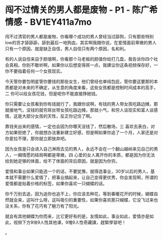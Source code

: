 # 闯不过情关的男人都是废物 - P1 - 陈广希情感 - BV1EY411a7mo

闯不过清官的男人都是废物，你看哪个成功的男人曾经当过舔狗，只有那些特别low的货才舔舔舔，舔到最后一地狗血，其实啊我跟你说，在爱情面前卑微的男人只有一个原因，就是缺乏自信，男人自信只有两个原因，名和利。

有的人说自信来自于颜值啊，你看那个马老板的颜值你给打几盘，我告诉你四个社会真相，你别不敢听啊，如果你以后想变得屌一点，我建议你这条视频保存好，一 你不要指着任何一个女孩现实。

今天管你要包明星管你要钱的那些女生，他们曾经也单纯包庇，管你要这要那的本质都是对未来的不确定，从生意的角度来看，这些女孩都是控制时间成本的高手，二 你可以给女孩花钱，但是呢你不能直接挣她钱。

你只需要让女孩看到你有钱就行了，我跟你说啊，有钱的男人带女孩吃路边摊，那就接地气，没钱的就穷屌丝带女孩吃路边摊，那就小气，和穷人谈现实和富人谈感情，这是大部分女孩的天性，反正你记住了啊。

靠钱夹出来的感情，一定也会因为你哪天没钱了，然后散场，三 喜欢去表白，对方如果拒绝了，你就想办法重新建立好感，但是啊如果你追了一个月，人家还是对你爱拉不理，那你就立即放弃吧。

因为女孩是只会进入自己淋雨去见的男人，永远不会在一个翻山越岭来见自己的男人，一厢情愿的结局啊都是卑微，四 心爱的女人离开你的本质，都是因为你无法给到她足够的体面，给不了体面的背后原因，就是因为你穷。

爱情和事业如果只能选一个的话，不要犹豫，就得选事业，30岁以后的男人，基本就不需要什么爱情了，把事业搞起来，让自己变得更优秀，你会发现啊，所谓的爱情都是贴着价格的标签，如果你喜欢一只蝴蝶的话。

你千万别去追，因为追你也追不上，你应该去种花，等到春暖花开的时候，蝴蝶自然就会来，这叫什么呀，这叫吸引的重要性，如果你喜欢那只蝴蝶，它没飞过来也没关系，你有了花巧有了魅力有了阳光。

就会有其他蝴蝶为你而来，比它更好有的是，友情如此，事业如此，爱情亦是如此，视频下方9块9人性其他课，9塊9人性奇藏課，趕緊學習吧！

。